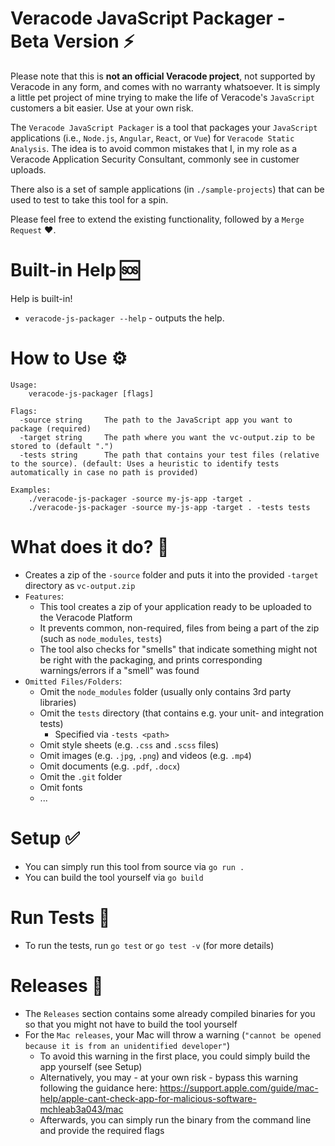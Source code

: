 # Veracode JavaScript Packager - Beta Version ⚡

Please note that this is **not an official Veracode project**, not supported by Veracode in any form, and comes with no warranty whatsoever. It is simply a little pet project of mine trying to make the life of Veracode's `JavaScript` customers a bit easier. Use at your own risk.

The `Veracode JavaScript Packager` is a tool that packages your `JavaScript` applications (i.e., `Node.js`, `Angular`, `React`, or `Vue`) for `Veracode Static Analysis`. The idea is to avoid common mistakes that I, in my role as a Veracode Application Security Consultant, commonly see in customer uploads.

There also is a set of sample applications (in `./sample-projects`) that can be used to test to take this tool for a spin.

Please feel free to extend the existing functionality, followed by a `Merge Request` ❤️.

# Built-in Help 🆘

Help is built-in!

- `veracode-js-packager --help` - outputs the help.

# How to Use ⚙

```text
Usage:
    veracode-js-packager [flags]

Flags:
  -source string     The path to the JavaScript app you want to package (required)
  -target string     The path where you want the vc-output.zip to be stored to (default ".")
  -tests string      The path that contains your test files (relative to the source). (default: Uses a heuristic to identify tests automatically in case no path is provided)

Examples:
    ./veracode-js-packager -source my-js-app -target . 
    ./veracode-js-packager -source my-js-app -target . -tests tests
```

# What does it do? 🔎 

- Creates a zip of the `-source` folder and puts it into the provided `-target` directory as `vc-output.zip`
- `Features`: 
    - This tool creates a zip of your application ready to be uploaded to the Veracode Platform
    - It prevents common, non-required, files from being a part of the zip (such as `node_modules`, `tests`)
    - The tool also checks for "smells" that indicate something might not be right with the packaging, and prints corresponding warnings/errors if a "smell" was found
- `Omitted Files/Folders`:
    - Omit the `node_modules` folder (usually only contains 3rd party libraries)
    - Omit the `tests` directory (that contains e.g. your unit- and integration tests)
        - Specified via `-tests <path>`
    - Omit style sheets (e.g. `.css` and `.scss` files)
    - Omit images (e.g. `.jpg`, `.png`) and videos (e.g. `.mp4`)
    - Omit documents (e.g. `.pdf`, `.docx`)
    - Omit the `.git` folder
    - Omit fonts
    - ...

# Setup ✅

- You can simply run this tool from source via `go run .` 
- You can build the tool yourself via `go build`

# Run Tests 🧪

- To run the tests, run `go test` or `go test -v` (for more details)

# Releases 🔑 

- The `Releases` section contains some already compiled binaries for you so that you might not have to build the tool yourself
- For the `Mac releases`, your Mac will throw a warning (`"cannot be opened because it is from an unidentified developer"`)
    - To avoid this warning in the first place, you could simply build the app yourself (see Setup)
    - Alternatively, you may - at your own risk - bypass this warning following the guidance here: https://support.apple.com/guide/mac-help/apple-cant-check-app-for-malicious-software-mchleab3a043/mac
    - Afterwards, you can simply run the binary from the command line and provide the required flags

